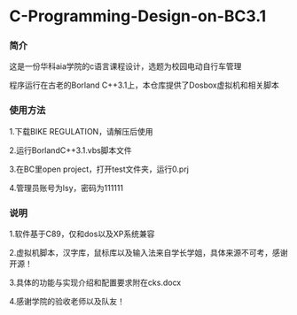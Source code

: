 # C-Programming-Design-on-BC3.1
### 简介
这是一份华科aia学院的c语言课程设计，选题为校园电动自行车管理

程序运行在古老的Borland C++3.1上，本仓库提供了Dosbox虚拟机和相关脚本
### 使用方法
1.下载BIKE REGULATION，请解压后使用

2.运行BorlandC++3.1.vbs脚本文件

3.在BC里open project，打开test文件夹，运行0.prj

4.管理员账号为lsy，密码为111111
### 说明
1.软件基于C89，仅和dos以及XP系统兼容

2.虚拟机脚本，汉字库，鼠标库以及输入法来自学长学姐，具体来源不可考，感谢开源！

3.具体的功能与实现介绍和配置要求附在cks.docx

4.感谢学院的验收老师以及队友！


